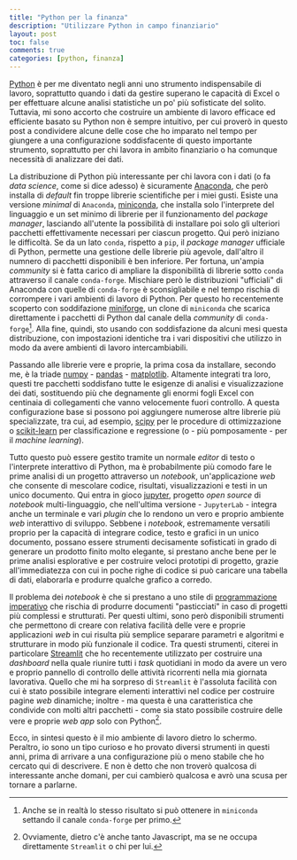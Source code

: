 ```yaml
---
title: "Python per la finanza"
description: "Utilizzare Python in campo finanziario"
layout: post
toc: false
comments: true
categories: [python, finanza]
---
```


[Python](https://www.python.org) è per me diventato negli anni uno strumento indispensabile di lavoro, soprattutto quando i dati da gestire superano le capacità di Excel o per effettuare alcune analisi statistiche un po' più sofisticate del solito. Tuttavia, mi sono accorto che costruire un ambiente di lavoro efficace ed efficiente basato su Python non è sempre intuitivo, per cui proverò in questo post a condividere alcune delle cose che ho imparato nel tempo per giungere a una configurazione soddisfacente di questo importante strumento, soprattutto per chi lavora in ambito finanziario o ha comunque necessità di analizzare dei dati.

La distribuzione di Python più interessante per chi lavora con i dati (o fa *data science*, come si dice adesso) è sicuramente [Anaconda](https://www.anaconda.com/products/individual), che però installa di *default* fin troppe librerie scientifiche per i miei gusti. Esiste una versione *minimal* di `Anaconda`, [miniconda](https://docs.conda.io/en/latest/miniconda.html), che installa solo l'interprete del linguaggio e un set minimo di librerie per il funzionamento del *package manager*, lasciando all'utente la possibilità di installare poi solo gli ulteriori pacchetti effettivamente necessari per ciascun progetto. Qui però iniziano le difficoltà. Se da un lato `conda`, rispetto a `pip`, il *package manager* ufficiale di Python, permette una gestione delle librerie più agevole, dall'altro il numnero di pacchetti disponibili è ben inferiore. Per fortuna, un'ampia *community* si è fatta carico di ampliare la disponibilità di librerie sotto `conda` attraverso il canale `conda-forge`. Mischiare però le distribuzioni "ufficiali" di Anaconda con quelle di `conda-forge` è sconsigliabile e nel tempo rischia di corrompere i vari ambienti di lavoro di Python. Per questo ho recentemente scoperto con soddifazione [miniforge](https://github.com/conda-forge/miniforge), un clone di `miniconda` che scarica direttamente i pacchetti di Python dal canale della *community* di `conda-forge`[^1]. Alla fine, quindi, sto usando con soddisfazione da alcuni mesi questa distribuzione, con impostazioni identiche tra i vari dispositivi che utilizzo in modo da avere ambienti di lavoro intercambiabili.

Passando alle librerie vere e proprie, la prima cosa da installare, secondo me, è la triade [numpy](https://numpy.org/>) - [pandas](https://pandas.pydata.org/) - [matplotlib](https://matplotlib.org/). Altamente integrati tra loro, questi tre pacchetti soddisfano tutte le esigenze di analisi e visualizzazione dei dati, sostituendo più che degnamente gli enormi fogli Excel con centinaia di collegamenti che vanno velocemente fuori controllo. A questa configurazione base si possono poi aggiungere numerose altre librerie più specializzate, tra cui, ad esempio, [scipy](https://www.scipy.org/) per le procedure di ottimizzazione o [scikit-learn](https://scikit-learn.org/stable/) per classificazione e regressione (o - più pomposamente - per il *machine learning*).

Tutto questo può essere gestito tramite un normale *editor* di testo o l'interprete interattivo di Python, ma è probabilmente più comodo fare le prime analisi di un progetto attraverso un *notebook*, un'applicazione *web* che consente di mescolare codice, risultati, visualizzazioni e testi in un unico documento. Qui entra in gioco [jupyter](https://jupyter.org/), progetto *open source* di *notebook* multi-linguaggio, che nell'ultima versione - `JupyterLab` - integra anche un terminale e vari *plugin* che lo rendono un vero e proprio ambiente *web* interattivo di sviluppo. Sebbene i *notebook*, estremamente versatili proprio per la capacità di integrare codice, testo e grafici in un unico documento, possano essere strumenti decisamente sofisticati in grado di generare un prodotto finito molto elegante, si prestano anche bene per le prime analisi esplorative e per costruire veloci prototipi di progetto, grazie all'immediatezza con cui in poche righe di codice si può caricare una tabella di dati, elaborarla e produrre qualche grafico a corredo.

Il problema dei *notebook* è che si prestano a uno stile di [programmazione imperativo](https://it.wikipedia.org/wiki/Programmazione_imperativa) che rischia di produrre documenti "pasticciati" in caso di progetti più complessi e strutturati. Per questi ultimi, sono però disponibili strumenti che permettono di creare con relativa facilità delle vere e proprie applicazioni *web* in cui risulta più semplice separare parametri e algoritmi e strutturare in modo più funzionale il codice. Tra questi strumenti, citerei in particolare [Streamlit](https://streamlit.io/) che ho recentemente utilizzato per costruire una *dashboard* nella quale riunire tutti i *task* quotidiani in modo da avere un vero e proprio pannello di controllo delle attività ricorrenti nella mia giornata lavorativa. Quello che mi ha sorpreso di `Streamlit` è l'assoluta facilità con cui è stato possibile integrare elementi interattivi nel codice per costruire pagine *web* dinamiche; inoltre - ma questa è una caratteristica che condivide con molti altri pacchetti - come sia stato possibile costruire delle vere e proprie *web app* solo con Python[^2].

Ecco, in sintesi questo è il mio ambiente di lavoro dietro lo schermo. Peraltro, io sono un tipo curioso e ho provato diversi strumenti in questi anni, prima di arrivare a una configurazione più o meno stabile che ho cercato qui di descrivere. E non è detto che non troverò qualcosa di interessante anche domani, per cui cambierò qualcosa e avrò una scusa per tornare a parlarne. 

[^1]: Anche se in realtà lo stesso risultato si può ottenere in `miniconda` settando il canale `conda-forge` per primo.
[^2]: Ovviamente, dietro c'è anche tanto Javascript, ma se ne occupa direttamente `Streamlit` o chi per lui.
 
